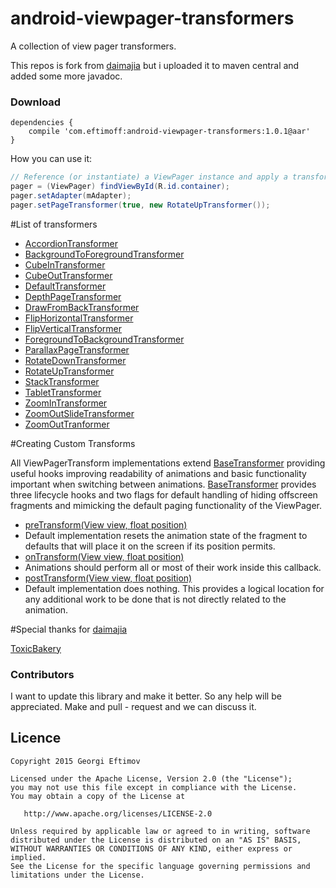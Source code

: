 android-viewpager-transformers
==============================

A collection of view pager transformers.

This repos is fork from [daimajia](https://github.com/daimajia/ViewPagerTransforms) but i uploaded it to maven central and added some more javadoc.

### Download   

	dependencies {
		compile 'com.eftimoff:android-viewpager-transformers:1.0.1@aar'
	}

How you can use it:

```java 
// Reference (or instantiate) a ViewPager instance and apply a transformer
pager = (ViewPager) findViewById(R.id.container);
pager.setAdapter(mAdapter);
pager.setPageTransformer(true, new RotateUpTransformer());
```

#List of transformers

* [AccordionTransformer](https://github.com/geftimov/android-viewpager-transformers/wiki/AccordionTransformer)
* [BackgroundToForegroundTransformer](https://github.com/geftimov/android-viewpager-transformers/wiki/BackgroundToForegroundTransformer)
* [CubeInTransformer](https://github.com/geftimov/android-viewpager-transformers/wiki/CubeInTransformer)
* [CubeOutTransformer](https://github.com/geftimov/android-viewpager-transformers/wiki/CubeOutTransformer)
* [DefaultTransformer](https://github.com/geftimov/android-viewpager-transformers/wiki/DefaultTransformer)
* [DepthPageTransformer](https://github.com/geftimov/android-viewpager-transformers/wiki/DepthPageTransformer)
* [DrawFromBackTransformer](https://github.com/geftimov/android-viewpager-transformers/wiki/DrawFromBackTransformer)
* [FlipHorizontalTransformer](https://github.com/geftimov/android-viewpager-transformers/wiki/FlipHorizontalTransformer)
* [FlipVerticalTransformer](https://github.com/geftimov/android-viewpager-transformers/wiki/FlipVerticalTransformer)
* [ForegroundToBackgroundTransformer](https://github.com/geftimov/android-viewpager-transformers/wiki/ForegroundToBackgroundTransformer)
* [ParallaxPageTransformer](https://github.com/geftimov/android-viewpager-transformers/wiki/ParallaxPageTransformer)
* [RotateDownTransformer](https://github.com/geftimov/android-viewpager-transformers/wiki/RotateDownTransformer)
* [RotateUpTransformer](https://github.com/geftimov/android-viewpager-transformers/wiki/RotateUpTransformer)
* [StackTransformer](https://github.com/geftimov/android-viewpager-transformers/wiki/StackTransformer)
* [TabletTransformer](https://github.com/geftimov/android-viewpager-transformers/wiki/TabletTransformer)
* [ZoomInTransformer](https://github.com/geftimov/android-viewpager-transformers/wiki/ZoomInTransformer)
* [ZoomOutSlideTransformer](https://github.com/geftimov/android-viewpager-transformers/wiki/ZoomOutSlideTransformer)
* [ZoomOutTranformer](https://github.com/geftimov/android-viewpager-transformers/wiki/ZoomOutTranformer)





#Creating Custom Transforms

All ViewPagerTransform implementations extend [BaseTransformer](https://github.com/geftimov/android-viewpager-transformers/blob/master/library/src/main/java/com/eftimoff/viewpager/tranformators/BaseTransformer.java) providing useful hooks improving readability of animations and basic functionality important when switching between animations. [BaseTransformer](https://github.com/geftimov/android-viewpager-transformers/blob/master/library/src/main/java/com/eftimoff/viewpager/tranformators/BaseTransformer.java) provides three lifecycle hooks and two flags for default handling of hiding offscreen fragments and mimicking the default paging functionality of the ViewPager.

* [preTransform(View view, float position)](https://github.com/geftimov/android-viewpager-transformers/blob/master/library/src/main/java/com/eftimoff/viewpager/tranformators/BaseTransformer.java#L42)
 * Default implementation resets the animation state of the fragment to defaults that will place it on the screen if its position permits.
* [onTransform(View view, float position)](https://github.com/geftimov/android-viewpager-transformers/blob/master/library/src/main/java/com/eftimoff/viewpager/tranformators/BaseTransformer.java#L14)
 * Animations should perform all or most of their work inside this callback.
* [postTransform(View view, float position)](https://github.com/geftimov/android-viewpager-transformers/blob/master/library/src/main/java/com/eftimoff/viewpager/tranformators/BaseTransformer.java#L75)
 * Default implementation does nothing. This provides a logical location for any additional work to be done that is not directly related to the animation.

#Special thanks for
[daimajia](https://github.com/daimajia)

[ToxicBakery](https://github.com/ToxicBakery)

### Contributors

I want to update this library and make it better. So any help will be appreciated.
Make and pull - request and we can discuss it.

## Licence

    Copyright 2015 Georgi Eftimov

    Licensed under the Apache License, Version 2.0 (the "License");
    you may not use this file except in compliance with the License.
    You may obtain a copy of the License at

       http://www.apache.org/licenses/LICENSE-2.0

    Unless required by applicable law or agreed to in writing, software
    distributed under the License is distributed on an "AS IS" BASIS,
    WITHOUT WARRANTIES OR CONDITIONS OF ANY KIND, either express or implied.
    See the License for the specific language governing permissions and
    limitations under the License.
